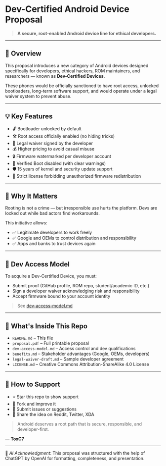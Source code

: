 # Dev-Certified Android Device Proposal

> **A secure, root-enabled Android device line for ethical developers.**

---

## 📘 Overview

This proposal introduces a new category of Android devices designed specifically for developers, ethical hackers, ROM maintainers, and researchers — known as **Dev-Certified Devices**.

These phones would be officially sanctioned to have root access, unlocked bootloaders, long-term software support, and would operate under a legal waiver system to prevent abuse.

---

## 💡 Key Features

- 🔓 Bootloader unlocked by default  
- 🛠️ Root access officially enabled (no hiding tricks)  
- 📜 Legal waiver signed by the developer  
- 💰 Higher pricing to avoid casual misuse  
- 🔒 Firmware watermarked per developer account  
- 🔐 Verified Boot disabled (with clear warnings)  
- 🛡️ 15 years of kernel and security update support  
- 🧾 Strict license forbidding unauthorized firmware redistribution  

---

## 🧠 Why It Matters

Rooting is not a crime — but irresponsible use hurts the platform. Devs are locked out while bad actors find workarounds.

This initiative allows:
- ✅ Legitimate developers to work freely
- ✅ Google and OEMs to control distribution and responsibility
- ✅ Apps and banks to trust devices again

---

## 🔐 Dev Access Model

To acquire a Dev-Certified Device, you must:
- Submit proof (GitHub profile, ROM repo, student/academic ID, etc.)
- Sign a developer waiver acknowledging risk and responsibility
- Accept firmware bound to your account identity

> See [dev-access-model.md](./dev-access-model.md)

---

## 📂 What's Inside This Repo

- `README.md` – This file  
- `proposal.pdf` – Full printable proposal  
- `dev-access-model.md` – Access control and dev qualifications  
- `benefits.md` – Stakeholder advantages (Google, OEMs, developers)  
- `legal-waiver-draft.md` – Sample developer agreement  
- `LICENSE.md` – Creative Commons Attribution-ShareAlike 4.0 License  

---

## 🙌 How to Support

- ⭐ Star this repo to show support  
- 🍴 Fork and improve it  
- 🐛 Submit issues or suggestions  
- 🔗 Share the idea on Reddit, Twitter, XDA  

> Android deserves a root path that is secure, responsible, and developer-first.

— **ToxC7**

---

🧠 _AI Acknowledgment_: This proposal was structured with the help of ChatGPT by OpenAI for formatting, completeness, and presentation.

